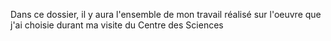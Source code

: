 Dans ce dossier, il y aura l'ensemble de mon travail réalisé sur l'oeuvre que j'ai choisie durant ma visite du Centre des Sciences
